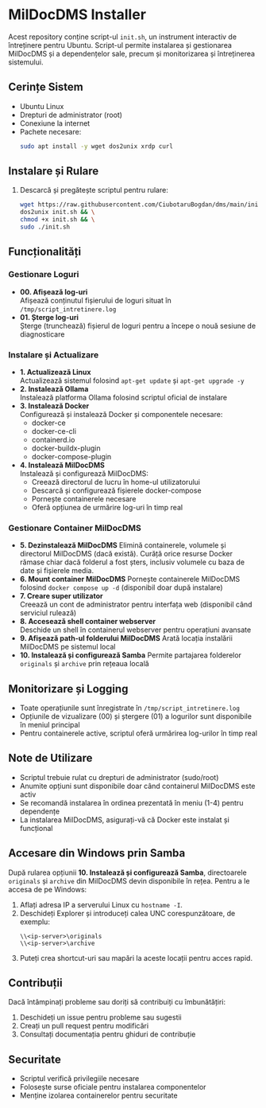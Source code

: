 # MilDocDMS Installer

Acest repository conține script-ul `init.sh`, un instrument interactiv de întreținere pentru Ubuntu. Script-ul permite instalarea și gestionarea MilDocDMS și a dependențelor sale, precum și monitorizarea și întreținerea sistemului.

## Cerințe Sistem
- Ubuntu Linux
- Drepturi de administrator (root)
- Conexiune la internet
- Pachete necesare:
  ```bash
  sudo apt install -y wget dos2unix xrdp curl
  ```

## Instalare și Rulare

1. Descarcă și pregătește scriptul pentru rulare:
   ```bash
   wget https://raw.githubusercontent.com/CiubotaruBogdan/dms/main/init.sh && \
   dos2unix init.sh && \
   chmod +x init.sh && \
   sudo ./init.sh
   ```

## Funcționalități

### Gestionare Loguri
- **00. Afișează log-uri**  
  Afișează conținutul fișierului de loguri situat în `/tmp/script_intretinere.log`
- **01. Șterge log-uri**  
  Șterge (trunchează) fișierul de loguri pentru a începe o nouă sesiune de diagnosticare

### Instalare și Actualizare
- **1. Actualizează Linux**  
  Actualizează sistemul folosind `apt-get update` și `apt-get upgrade -y`
- **2. Instalează Ollama**  
  Instalează platforma Ollama folosind scriptul oficial de instalare
- **3. Instalează Docker**  
  Configurează și instalează Docker și componentele necesare:
  - docker-ce
  - docker-ce-cli
  - containerd.io
  - docker-buildx-plugin
  - docker-compose-plugin
- **4. Instalează MilDocDMS**  
  Instalează și configurează MilDocDMS:
  - Creează directorul de lucru în home-ul utilizatorului
  - Descarcă și configurează fișierele docker-compose
  - Pornește containerele necesare
  - Oferă opțiunea de urmărire log-uri în timp real

### Gestionare Container MilDocDMS
- **5. Dezinstalează MilDocDMS**
  Elimină containerele, volumele și directorul MilDocDMS (dacă există).
  Curăță orice resurse Docker rămase chiar dacă folderul a fost șters, inclusiv volumele cu baza de date și fișierele media.
- **6. Mount container MilDocDMS**
  Pornește containerele MilDocDMS folosind `docker compose up -d` (disponibil doar după instalare)
- **7. Creare super utilizator**  
  Creează un cont de administrator pentru interfața web (disponibil când serviciul rulează)
- **8. Accesează shell container webserver**  
  Deschide un shell în containerul webserver pentru operațiuni avansate
- **9. Afișează path-ul folderului MilDocDMS**
  Arată locația instalării MilDocDMS pe sistemul local
- **10. Instalează și configurează Samba**
  Permite partajarea folderelor `originals` și `archive` prin rețeaua locală

## Monitorizare și Logging

- Toate operațiunile sunt înregistrate în `/tmp/script_intretinere.log`
- Opțiunile de vizualizare (00) și ștergere (01) a logurilor sunt disponibile în meniul principal
- Pentru containerele active, scriptul oferă urmărirea log-urilor în timp real

## Note de Utilizare

- Scriptul trebuie rulat cu drepturi de administrator (sudo/root)
- Anumite opțiuni sunt disponibile doar când containerul MilDocDMS este activ
- Se recomandă instalarea în ordinea prezentată în meniu (1-4) pentru dependențe
- La instalarea MilDocDMS, asigurați-vă că Docker este instalat și funcțional

## Accesare din Windows prin Samba

După rularea opțiunii **10. Instalează și configurează Samba**, directoarele
`originals` și `archive` din MilDocDMS devin disponibile în rețea. Pentru a le
accesa de pe Windows:

1. Aflați adresa IP a serverului Linux cu `hostname -I`.
2. Deschideți Explorer și introduceți calea UNC corespunzătoare, de exemplu:
   ```
   \\<ip-server>\originals
   \\<ip-server>\archive
   ```
3. Puteți crea shortcut-uri sau mapări la aceste locații pentru acces rapid.

## Contribuții

Dacă întâmpinați probleme sau doriți să contribuiți cu îmbunătățiri:
1. Deschideți un issue pentru probleme sau sugestii
2. Creați un pull request pentru modificări
3. Consultați documentația pentru ghiduri de contribuție

## Securitate

- Scriptul verifică privilegiile necesare
- Folosește surse oficiale pentru instalarea componentelor
- Menține izolarea containerelor pentru securitate
